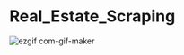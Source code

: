 # Real_Estate_Scraping
![ezgif com-gif-maker](https://user-images.githubusercontent.com/64299794/166269989-7db80ddc-9c35-4e41-b7a5-fd26f579949e.gif)
